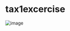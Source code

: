 # tax1excercise
![image](https://github.com/Raviikumar001/tax1excercise/assets/52815192/f78f42ee-b08d-4af4-8c81-63a0db98976c)

